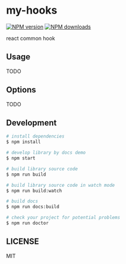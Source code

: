 # my-hooks

[![NPM version](https://img.shields.io/npm/v/my-hooks.svg?style=flat)](https://npmjs.org/package/my-hooks)
[![NPM downloads](http://img.shields.io/npm/dm/my-hooks.svg?style=flat)](https://npmjs.org/package/my-hooks)

react common hook

## Usage

TODO

## Options

TODO

## Development

```bash
# install dependencies
$ npm install

# develop library by docs demo
$ npm start

# build library source code
$ npm run build

# build library source code in watch mode
$ npm run build:watch

# build docs
$ npm run docs:build

# check your project for potential problems
$ npm run doctor
```

## LICENSE

MIT
